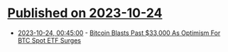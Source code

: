 # [Published on 2023-10-24](index.md)

* [2023-10-24, 00:45:00](https://slashdot.org/story/23/10/24/0044223/bitcoin-blasts-past-33000-as-optimism-for-btc-spot-etf-surges?utm_source=rss1.0mainlinkanon&utm_medium=feed) - [Bitcoin Blasts Past $33,000 As Optimism For BTC Spot ETF Surges](https://slashdot.org/story/23/10/24/0044223/bitcoin-blasts-past-33000-as-optimism-for-btc-spot-etf-surges?utm_source=rss1.0mainlinkanon&utm_medium=feed)
